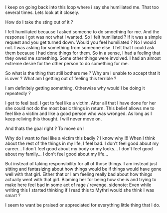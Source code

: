 I keep on going back into this loop where i say she humiliated me. That too several times.
Lets look at it closely.

How do I take the sting out of it ?

I felt humiliated because I asked someone to do smoething for me.
And the response I got was not what I wanted.
So I felt humiliated ?
If it was a simple request and you get turned down. Would you feel humiliated ? No I would not.
I was asking for something from someone else.
I felt that I could ask them because I had done things for them.
So in a sense, I had a feeling that they owed me something.
Some other things were involved.
I had an almost extreme desire for the other person to do something for me.

So what is the thing that still bothers me ?
Why am I unable to accept that it is over ?
What am I getting out of feeling this terrible ?

I am definitely getting something.
Otherwise why would I be doing it repeatedly ?

I get to feel bad.
I get to feel like a victim.
After all that I have done for her she could not do the most basic things in return.
This belief allows me to feel like a victim and like a good person who was wronged.
As long as I keep reliving this thought. I will never move on.

And thats the goal right ? To move on !

Why do I want to feel like a victim this badly ?
I know why !!!
When I think about the rest of the things in my life, I feel bad.
I don't feel good about my career...
I don't feel good about my body or my looks...
I don't feel good about my family...
I don't feel good about my life...

But instead of taking responsibility for all of those things.
I am instead just sitting and fantasizing about how things would be if things would have gone well with that girl.
Either that or I am feeling really bad about how things actually went with that girl. 
Blaming her for being how she is and trying to make here feel bad in some act of rage / revenge.
sidenote: Even while writing this I started thinking if I read this to Mythri would she think I was smart ?

I seem to want be praised or appreciated for everything little thing that I do.
